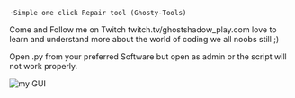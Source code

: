 
	·Simple one click Repair tool (Ghosty-Tools)


Come and Follow me on Twitch twitch.tv/ghostshadow_play.com
love to learn and understand more about the world of coding we all noobs still ;)

Open .py from your preferred Software but open as admin or the script will not work properly.


![my GUI](https://github.com/user-attachments/assets/6becb45a-ed7e-44bb-b34c-d66ab5f3ddaf)
